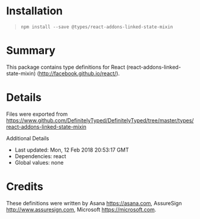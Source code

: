 # Installation
> `npm install --save @types/react-addons-linked-state-mixin`

# Summary
This package contains type definitions for React (react-addons-linked-state-mixin) (http://facebook.github.io/react/).

# Details
Files were exported from https://www.github.com/DefinitelyTyped/DefinitelyTyped/tree/master/types/react-addons-linked-state-mixin

Additional Details
 * Last updated: Mon, 12 Feb 2018 20:53:17 GMT
 * Dependencies: react
 * Global values: none

# Credits
These definitions were written by Asana <https://asana.com>, AssureSign <http://www.assuresign.com>, Microsoft <https://microsoft.com>.
